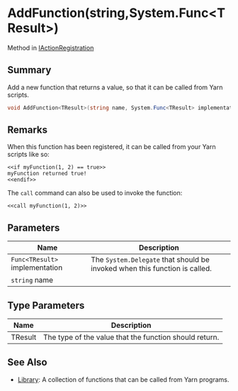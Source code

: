 # AddFunction(string,System.Func\<TResult>)

Method in [IActionRegistration](./)

## Summary

Add a new function that returns a value, so that it can be called from Yarn scripts.

```csharp
void AddFunction<TResult>(string name, System.Func<TResult> implementation);
```

## Remarks

When this function has been registered, it can be called from your Yarn scripts like so:

```
<<if myFunction(1, 2) == true>>
myFunction returned true!
<<endif>>
```

The `call` command can also be used to invoke the function:

```
<<call myFunction(1, 2)>>
```

## Parameters

| Name                           | Description                                                                |
| ------------------------------ | -------------------------------------------------------------------------- |
| `Func<TResult>` implementation | The `System.Delegate` that should be invoked when this function is called. |
| `string` name                  |                                                                            |

## Type Parameters

| Name    | Description                                            |
| ------- | ------------------------------------------------------ |
| TResult | The type of the value that the function should return. |

## See Also

* [Library](../../yarn/yarn.library/): A collection of functions that can be called from Yarn programs.
